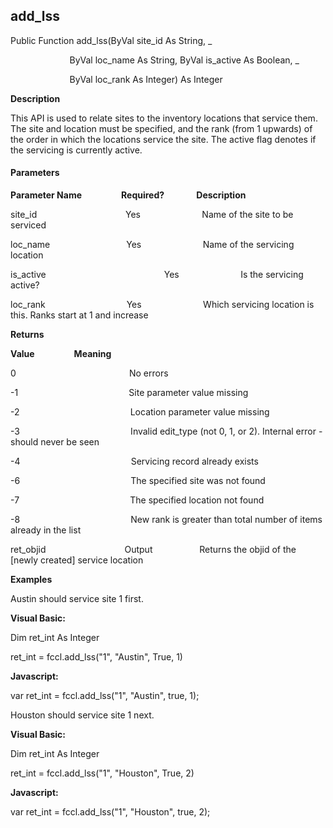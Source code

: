 add_lss
-------

Public Function add_lss(ByVal site_id As String, _

                        ByVal loc_name As String, ByVal is_active As Boolean, _

                        ByVal loc_rank As Integer) As Integer

**Description**

This API is used to relate sites to the inventory locations that service them. The site and location must be specified, and the rank (from 1 upwards) of the order in which the locations service the site. The active flag denotes if the servicing is currently active.

#### Parameters
**Parameter Name**                **Required?**             **Description**

site_id                                    Yes                         Name of the site to be serviced

loc_name                               Yes                         Name of the servicing location

is_active                                                Yes                         Is the servicing active?

loc_rank                                 Yes                         Which servicing location is this. Ranks start at 1 and increase

**Returns**

**Value**                **Meaning**

0                                              No errors

-1                                             Site parameter value missing

-2                                             Location parameter value missing

-3                                             Invalid edit_type (not 0, 1, or 2). Internal error - should never be seen

-4                                             Servicing record already exists

-6                                             The specified site was not found

-7                                             The specified location not found

-8                                             New rank is greater than total number of items already in the list

ret_objid                                Output                   Returns the objid of the \[newly created\] service location

**Examples**

 Austin should service site 1 first.

**Visual Basic:**

Dim ret_int As Integer

ret_int = fccl.add_lss("1", "Austin", True, 1)

**Javascript:**

var ret_int = fccl.add_lss("1", "Austin", true, 1);

 Houston should service site 1 next.

**Visual Basic:**

Dim ret_int As Integer

ret_int = fccl.add_lss("1", "Houston", True, 2)

**Javascript:**

var ret_int = fccl.add_lss("1", "Houston", true, 2);